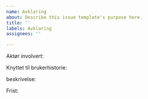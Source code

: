 ```yaml
---
name: Avklaring
about: Describe this issue template's purpose here.
title: ''
labels: Avklaring
assignees: ''

---
```


Aktør involvert:

Knyttet til brukerhistorie:

beskrivelse:

Frist:
